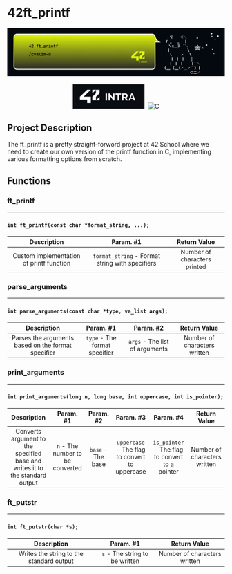 # 42ft_printf

<div align="center">

![Banner](./banner.png)

[![42Intra](/42badge.svg)](https://profile.intra.42.fr/users/cvalim-d)
![C](https://img.shields.io/badge/C-00599C?style=for-the-badge&logo=c&logoColor=white)

</div>

## Project Description

The ft_printf is a pretty straight-forword project at 42 School where we need to create our own version of the printf function in C, implementing various formatting options from scratch.

## Functions

### ft_printf
***

#### `int ft_printf(const char *format_string, ...);`
|               Description               |            Param. #1             |              Return Value               |
| :-------------------------------------: | :------------------------------: | :-------------------------------------: |
| Custom implementation of printf function | `format_string` - Format string with specifiers | Number of characters printed |


### parse_arguments
***

#### `int parse_arguments(const char *type, va_list args);`
|               Description               |            Param. #1             |              Param. #2               |              Return Value               |
| :-------------------------------------: | :------------------------------: | :----------------------------------: | :-------------------------------------: |
| Parses the arguments based on the format specifier | `type` - The format specifier | `args` - The list of arguments | Number of characters written |


### print_arguments
***

#### `int print_arguments(long n, long base, int uppercase, int is_pointer);`
|               Description               |            Param. #1             |              Param. #2               |              Param. #3               |              Param. #4               |              Return Value               |
| :-------------------------------------: | :------------------------------: | :----------------------------------: | :----------------------------------: | :----------------------------------: | :-------------------------------------: |
| Converts argument to the specified base and writes it to the standard output | `n` - The number to be converted | `base` - The base | `uppercase` - The flag to convert to uppercase | `is_pointer` - The flag to convert to a pointer | Number of characters written |


### ft_putstr
***

#### `int ft_putstr(char *s);`
|               Description               |            Param. #1             |              Return Value               |
| :-------------------------------------: | :------------------------------: | :-------------------------------------: |
| Writes the string to the standard output | `s` - The string to be written | Number of characters written |
